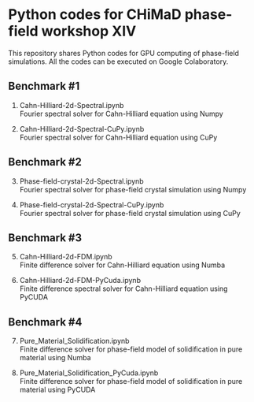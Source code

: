 # Python codes for CHiMaD phase-field workshop XIV
This repository shares Python codes for GPU computing of phase-field simulations. 
All the codes can be executed on Google Colaboratory. 

## Benchmark #1
1. Cahn-Hilliard-2d-Spectral.ipynb<br>
Fourier spectral solver for Cahn-Hilliard equation using Numpy

2. Cahn-Hilliard-2d-Spectral-CuPy.ipynb<br>
Fourier spectral solver for Cahn-Hilliard equation using CuPy

## Benchmark #2
3. Phase-field-crystal-2d-Spectral.ipynb<br>
Fourier spectral solver for phase-field crystal simulation using Numpy

4. Phase-field-crystal-2d-Spectral-CuPy.ipynb<br>
Fourier spectral solver for phase-field crystal simulation using CuPy

## Benchmark #3
5. Cahn-Hilliard-2d-FDM.ipynb<br>
Finite difference solver for Cahn-Hilliard equation using Numba

6. Cahn-Hilliard-2d-FDM-PyCuda.ipynb<br>
Finite difference  spectral solver for Cahn-Hilliard equation using PyCUDA

## Benchmark #4
7. Pure_Material_Solidification.ipynb<br>
Finite difference solver for phase-field model of solidification in pure material using Numba

8. Pure_Material_Solidification_PyCuda.ipynb<br>
Finite difference solver for phase-field model of solidification in pure material using PyCUDA
